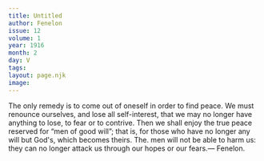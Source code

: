 ```yaml
---
title: Untitled
author: Fenelon
issue: 12
volume: 1
year: 1916
month: 2
day: V
tags:
layout: page.njk
image:
---
```

The only remedy is to come out of oneself in order to find peace. We must renounce ourselves, and lose all self-interest, that we may no longer have anything to lose, to fear or to contrive. Then we shall enjoy the true peace reserved for “men of good will”; that is, for those who have no longer any will but God's, which becomes theirs. The. men will not be able to harm us: they can no longer attack us through our hopes or our fears.— Fenelon.


